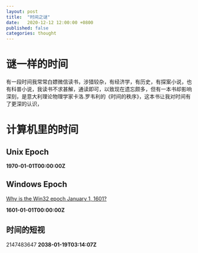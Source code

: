 ```yaml
---
layout: post
title:  "时间之谜"
date:   2020-12-12 12:00:00 +0800
published: false
categories: thought
---
```


# 谜一样的时间

有一段时间我常常白嫖微信读书，涉猎较杂，有经济学，有历史，有探案小说，也有科普小说，我读书不求甚解，通读即可，以致现在遗忘颇多，但有一本书却影响深刻，是意大利理论物理学家卡洛.罗韦利的《时间的秩序》，这本书让我对时间有了更深的认识，

# 计算机里的时间

## Unix Epoch

**1970-01-01T00:00:00Z**

## Windows Epoch

[Why is the Win32 epoch January 1, 1601?](https://devblogs.microsoft.com/oldnewthing/20090306-00/?p=18913)

**1601-01-01T00:00:00Z**


## 时间的短视

2147483647 **2038-01-19T03:14:07Z**